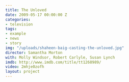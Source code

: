 ```yaml
---
title: The Unloved
date: 2009-05-17 00:00:00 Z
categories:
- television
tags:
- example
- news
- story
img: "/uploads/shaheen-baig-casting-the-unloved.jpg"
director: Samantha Morton
with: Molly Windsor, Robert Carlyle, Susan Lynch
imdb: http://www.imdb.com/title/tt1268989/
video: 2mhje0zofh
layout: project
---
```


